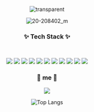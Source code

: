 <div align="center">
  
  
<!-- ### Hi there😀   -->
![transparent](https://capsule-render.vercel.app/api?type=transparent&fontColor=feffe8&text=SeoYeong+Joo&height=150&fontSize=60&desc&descAlignY=75&descAlign=60)
  
![20-208402_m](https://media3.giphy.com/media/63MSL8tQzUI1POrteY/giphy.gif)</br>
<!-- ![20-208402_m](https://media3.giphy.com/media/emBM8GmvXcNdQEBEoI/giphy.gif?cid=ecf05e47l4r648xjvm0vdm9uqdipkn2iavuxh4p1o0gtbwuh&rid=giphy.gif&ct=g)</br>
![20-208402_m](https://media2.giphy.com/media/8ke9tEXRDIJgY/giphy.gif?cid=ecf05e47zvoixy94v0rs2u9fgcm7ieleivrt3r298q0bog1b&rid=giphy.gif&ct=g)</br>
![20-208402_m](https://media2.giphy.com/media/fx2jvcDYceRDE9BC5s/giphy.gif?cid=ecf05e4701n2v677rncbyn67dysp0somnehfuua4xxc82d9o&rid=giphy.gif&ct=g)</br>
![20-208402_m](https://media1.giphy.com/media/l4FGps2R0jE92cyOY/giphy.gif?cid=ecf05e47wd4agnirxu1uuymdjmtrlxpk7mt711bw1rrhevyx&rid=giphy.gif&ct=g)</br>
![20-208402_m](https://media4.giphy.com/media/xTeWOVI8shjIDTq9Yk/giphy.gif?cid=ecf05e47zi9jrotu82bz1vjpfhbrfmwbprjoh9jaa0v5mw57&rid=giphy.gif&ct=g)</br>
![20-208402_m](https://media0.giphy.com/media/suymzXyDbuEPC/giphy.gif?cid=ecf05e478cembgjy8gf3j47bpn4ikql1xj5px3ovaq0aodp9&rid=giphy.gif&ct=g)</br>
![20-208402_m](https://media1.giphy.com/media/4TmLKfeYOuO2c/giphy.gif?cid=ecf05e47cqvuazxyqor3sgk7u66y6v4kwgvihqqs48jy2ft2&rid=giphy.gif&ct=g)</br> -->

<h3 align="center"><b>✨  Tech Stack ✨</b></h3></br>
<p>
<img src="https://img.shields.io/badge/HTML5-E34F26?style=flat-badge&logo=HTML5&logoColor=white"/></a>
<img src="https://img.shields.io/badge/CSS3-1572B6?style=flat-badge&logo=CSS3&logoColor=white"/></a>  
<img src="https://img.shields.io/badge/JavaScript-F7DF1E?style=flat-badge&logo=JavaScript&logoColor=white"/></a>  
<img src="https://img.shields.io/badge/Python-3776AB?style=flat-badge&logo=Python&logoColor=white"/></a>  
<img src="https://img.shields.io/badge/MySQL-4479A1?style=flat-badge&logo=MySQL&logoColor=white"/></a>   
<img src="https://img.shields.io/badge/Oracle DB-F80000?style=flat-badge&logo=MySQL&logoColor=white"/></a>
<img src="https://img.shields.io/badge/Java-007396?style=flat-badge&logo=Java&logoColor=white"/>
<img src="https://img.shields.io/badge/JSP-007396?style=flat-badge&logo=Java&logoColor=white"/></a>
<img src="https://img.shields.io/badge/C-A8B9CC?style=flat-badge&logo=c&logoColor=white"/></a>
<img src="https://img.shields.io/badge/Photoshop-31A8FF?style=flat-badge&logo=adobephotoshop&logoColor=white"/></a>
 <img src="https://img.shields.io/badge/Android-3DDC84?style=flat-badge&logo=Android&logoColor=white"/><br>
</p>

<h3>🤍 me 🤍</h3>
<p>
<a href="https://www.instagram.com/sy._.0829/"> <img src="https://img.shields.io/badge/Instagram-E4405F?style=flat-badge&logo=instagram&logoColor=white" /></a><br>

![Top Langs](https://github-readme-stats.vercel.app/api/top-langs/?username=yeong0829&layout=compact&theme=apprentice)<br>
<!-- ![Anurag's GitHub stats](https://github-readme-stats.vercel.app/api?username=yeong0829&show_icons=true&theme=apprentice) -->

<!-- 
<a href="https://hits.seeyoufarm.com"><img src="https://hits.seeyoufarm.com/api/count/incr/badge.svg?url=https%3A%2F%2Fgithub.com%2Fyeong431%2Fyeong431.git&count_bg=%23F7F14E&title_bg=%231B1717&icon=github.svg&icon_color=%23E7E7E7&title=hits&edge_flat=false"/></a> -->

</div>
<!--
**yeong431/yeong** 0829 a ✨ _special_ ✨ repository because its `README.md` (this file) appears on your GitHub profi

Here are some ideas to get you started:

- 🔭 I’m currently working on ...
- 🌱 I’m currently learning ...
- 👯 I’m looking to collaborate on ...
- 🤔 I’m looking for help with ...
- 💬 Ask me about ...
- 📫 How to reach me: ...
- 😄 Pronouns: ...
- ⚡ Fun fact: ...
-->
